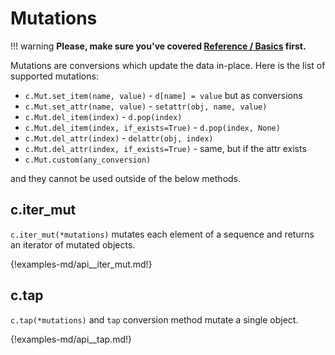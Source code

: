 # Mutations

!!! warning
	**Please, make sure you've covered [Reference / Basics](./basics.md)
	first.**

Mutations are conversions which update the data in-place. Here is the list of
supported mutations:

 * `c.Mut.set_item(name, value)` - `d[name] = value` but as conversions
 * `c.Mut.set_attr(name, value)` - `setattr(obj, name, value)`
 * `c.Mut.del_item(index)` - `d.pop(index)`
 * `c.Mut.del_item(index, if_exists=True)` - `d.pop(index, None)`
 * `c.Mut.del_attr(index)` - `delattr(obj, index)`
 * `c.Mut.del_attr(index, if_exists=True)` - same, but if the attr exists
 * `c.Mut.custom(any_conversion)`

and they cannot be used outside of the below methods.


## c.iter_mut

`c.iter_mut(*mutations)` mutates each element of a sequence and returns an
iterator of mutated objects.

{!examples-md/api__iter_mut.md!}

## c.tap

`c.tap(*mutations)` and `tap` conversion method mutate a single object.

{!examples-md/api__tap.md!}
